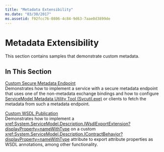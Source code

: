 ```yaml
---
title: "Metadata Extensibility"
ms.date: "03/30/2017"
ms.assetid: f92fcc76-0806-4c84-9d63-7aae0d3899de
---
```

# Metadata Extensibility
This section contains samples that demonstrate custom metadata.  
  
## In This Section  
 [Custom Secure Metadata Endpoint](custom-secure-metadata-endpoint.md)  
 Demonstrates how to implement a service with a secure metadata endpoint that uses one of the non-metadata exchange bindings and how to configure [ServiceModel Metadata Utility Tool (Svcutil.exe)](../servicemodel-metadata-utility-tool-svcutil-exe.md) or clients to fetch the metadata from such a metadata endpoint.  
  
 [Custom WSDL Publication](custom-wsdl-publication.md)  
 Demonstrates how to implement a <xref:System.ServiceModel.Description.IWsdlExportExtension?displayProperty=nameWithType> on a custom <xref:System.ServiceModel.Description.IContractBehavior?displayProperty=nameWithType> attribute to export attribute properties as WSDL annotations, among other functionality.
